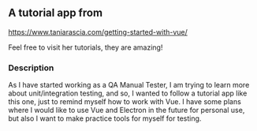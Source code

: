 ## A tutorial app from
https://www.taniarascia.com/getting-started-with-vue/

Feel free to visit her tutorials, they are amazing!


### Description
As I have started working as a QA Manual Tester, I am trying to learn more about unit/integration testing, and so, I wanted to follow a tutorial app like this one, just to remind myself how to work with Vue. I have some plans where I would like to use Vue and Electron in the future for personal use, but also I want to make practice tools for myself for testing.
